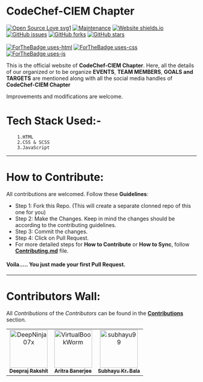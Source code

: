 # CodeChef-CIEM Chapter

[![Open Source Love svg1](https://badges.frapsoft.com/os/v1/open-source.svg?v=103)](https://github.com/ellerbrock/open-source-badges/)
[![Maintenance](https://img.shields.io/badge/Maintained%3F-yes-green.svg)](https://github.com/CodeChef-CIEM/CodeChef-CIEM.github.io/graphs/commit-activity)
[![Website shields.io](https://img.shields.io/website-up-down-green-red/http/shields.io.svg)](https://codechef-ciem.github.io/)
[![GitHub issues](https://img.shields.io/github/issues/CodeChef-CIEM/CodeChef-CIEM.github.io)](https://github.com/CodeChef-CIEM/CodeChef-CIEM.github.io/issues)
[![GitHub forks](https://img.shields.io/github/forks/CodeChef-CIEM/CodeChef-CIEM.github.io?style=social)](https://github.com/CodeChef-CIEM/CodeChef-CIEM.github.io/network/members)
[![GitHub stars](https://img.shields.io/github/stars/CodeChef-CIEM/CodeChef-CIEM.github.io?style=social)](https://github.com/CodeChef-CIEM/CodeChef-CIEM.github.io/stargazers)
<br><br>
[![ForTheBadge uses-html](http://ForTheBadge.com/images/badges/uses-html.svg)](https://codechef-ciem.github.io/)
[![ForTheBadge uses-css](http://ForTheBadge.com/images/badges/uses-css.svg)](https://codechef-ciem.github.io/)
[![ForTheBadge uses-js](http://ForTheBadge.com/images/badges/uses-js.svg)](https://synthax.live/https://codechef-ciem.github.io/)


This is the official website of __CodeChef-CIEM Chapter__. Here, all the details of our organized or to be organize __EVENTS__, __TEAM MEMBERS__, __GOALS and TARGETS__ are mentioned along with all the social media handles of __CodeChef-CIEM Chapter__

Improvements and modifications are welcome.

# Tech Stack Used:-
```
    1.HTML
    2.CSS & SCSS
    3.JavaScript
```

---

# How to Contribute:
All contributions are welcomed. Follow these __Guidelines__:
- Step 1: Fork this Repo. (This will create a separate clonned repo of this one for you)
- Step 2: Make the Changes. Keep in mind the changes should be according to the contributing guidelines.
- Step 3: Commit the changes.
- Step 4: Click on Pull Request.
- For more detailed steps for __How to Contribute__ or __How to Sync__, follow [__Contributing.md__](https://github.com/DeepNinja07x/Typing-Speed-Test/blob/main/CONTRIBUTING.md) file.
#### Voila..... You just made your first Pull Request.

---

# Contributors Wall:
All *Contributions* of the *Contributors* can be found in the [__Contributions__](https://github.com/DeepNinja07x/Python_Scripts/graphs/contributors) section.
<table>
  <tr>
      <td align="center">
          <a href="https://github.com/DeepNinja07x">
              <img src="https://avatars0.githubusercontent.com/u/52314477?s=400&u=1887ecc3afa1e867af50336a3af7ed56b21dc604&v=4" width="100px;" alt="DeepNinja07x"/><br />
              <sub>
                  <b>
                      <strong>Deepraj Rakshit</strong>
                  </b>
              </sub>
          </a>
      </td>
      <td align="center">
          <a href="https://github.com/VirtualBookWorm">
              <img src="https://avatars3.githubusercontent.com/u/56504168?s=400&u=3984cf96a021c720f316f32ab63364475f5fe69e&v=4" width="100px;" alt="VirtualBookWorm"/><br />
              <sub>
                  <b>
                      <strong>Aritra Banerjee</strong>
                  </b>
              </sub>
          </a>
      </td>
      <td align="center">
          <a href="https://github.com/subhayu99">
              <img src="https://avatars1.githubusercontent.com/u/38143013?s=400&u=73996788b9a70a112b977c975ba38057f307bee5&v=4" width="100px;" alt="subhayu99"/><br />
              <sub>
                  <b>
                      <strong>Subhayu Kr. Bala</strong>
                  </b>
              </sub>
          </a>
      </td>
    </tr>
</table>
    
